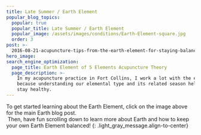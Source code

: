 ```yaml
---
title: Late Summer / Earth Element
popular_blog_topics:
  popular: true
  popular_title: Late Summer / Earth Element
  popular_image: /assets/images/conditions/Earth-Element-square.jpg
  order: 3
post: >-
  2016-08-21-acupuncture-tips-from-the-earth-element-for-staying-balanced-in-late-summer
hero_image:
search_engine_optimization:
  page_title: Earth Element of 5 Elements Acupuncture Theory
  page_description: >-
    In my acupuncture practice in Fort Collins, I work a lot with the elements
    because understanding our elemental type and its related season helps us
    stay healthy.
---
```


To get started learning about the Earth Element, click on the image above for the main Earth blog post.<br>&nbsp;Then, have fun scrolling down to learn more about Earth and how to keep your own Earth Element balanced!
{: .light_gray_message.align-to-center}